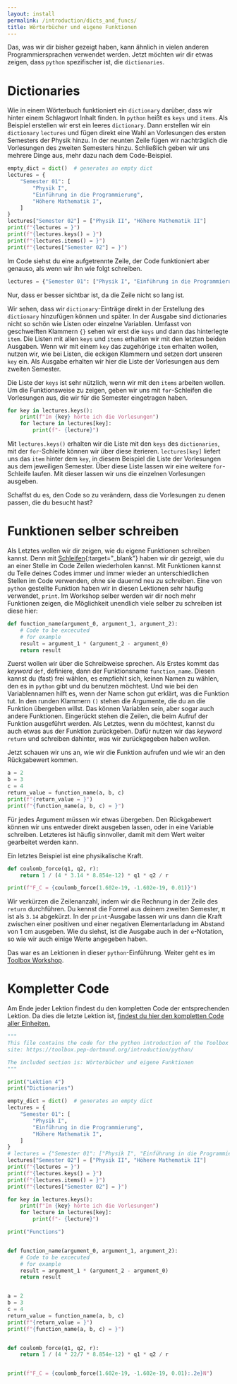 ```yaml
---
layout: install
permalink: /introduction/dicts_and_funcs/
title: Wörterbücher und eigene Funktionen
---
```


Das, was wir dir bisher gezeigt haben, kann ähnlich
in vielen anderen Programmiersprachen verwendet werden.
Jetzt möchten wir dir etwas zeigen, dass `python` spezifischer ist,
die `dictionaries`.

# Dictionaries

Wie in einem Wörterbuch funktioniert ein `dictionary` darüber,
dass wir hinter einem Schlagwort Inhalt finden.
In `python` heißt es `keys` und `items`.
Als Beispiel erstellen wir erst ein leeres `dictionary`.
Dann erstellen wir ein `dictionary` `lectures`
und fügen direkt eine Wahl an Vorlesungen
des ersten Semesters der Physik hinzu.
In der neunten Zeile fügen wir nachträglich die Vorlesungen
des zweiten Semesters hinzu.
Schließlich geben wir uns mehrere Dinge aus,
mehr dazu nach dem Code-Beispiel.
```python
empty_dict = dict()  # generates an empty dict
lectures = {
    "Semester 01": [
        "Physik I",
        "Einführung in die Programmierung",
        "Höhere Mathematik I",
    ]
}
lectures["Semester 02"] = ["Physik II", "Höhere Mathematik II"]
print(f"{lectures = }")
print(f"{lectures.keys() = }")
print(f"{lectures.items() = }")
print(f"{lectures["Semester 02"] = }")
```
Im Code siehst du eine aufgetrennte Zeile,
der Code funktioniert aber genauso,
als wenn wir ihn wie folgt schreiben.
```python
lectures = {"Semester 01": ["Physik I", "Einführung in die Programmierung", "Höhere Mathematik I"]}
```
Nur, dass er besser sichtbar ist, da die Zeile nicht so lang ist.

Wir sehen, dass wir `dictionary`-Einträge direkt in der Erstellung
des `dictionary` hinzufügen können und später.
In der Ausgabe sind dictionaries nicht so schön wie Listen oder
einzelne Variablen.
Umfasst von geschweiften Klammern `{}` sehen wir erst die `keys`
und dann das hinterlegte `item`.
Die Listen mit allen `keys` und `items` erhalten wir
mit den letzten beiden Ausgaben.
Wenn wir mit einem `key` das zugehörige `item` erhalten wollen,
nutzen wir, wie bei Listen, die eckigen Klammern und
setzen dort unseren `key` ein.
Als Ausgabe erhalten wir hier die Liste der Vorlesungen aus
dem zweiten Semester.

Die Liste der `keys` ist sehr nützlich,
wenn wir mit den `items` arbeiten wollen.
Um die Funktionsweise zu zeigen,
geben wir uns mit `for`-Schleifen die Vorlesungen aus,
die wir für die Semester eingetragen haben.
```python
for key in lectures.keys():
    print(f"Im {key} hörte ich die Vorlesungen")
    for lecture in lectures[key]:
        print(f"- {lecture}")
```
Mit `lectures.keys()` erhalten wir die Liste mit den `keys` des
`dictionaries`, mit der `for`-Schleife können wir über diese
iterieren.
`lectures[key]` liefert uns das `item` hinter dem `key`,
in diesem Beispiel die Liste der Vorlesungen aus dem jeweiligen
Semester.
Über diese Liste lassen wir eine weitere `for`-Schleife laufen.
Mit dieser lassen wir uns die einzelnen Vorlesungen ausgeben.

Schaffst du es, den Code so zu verändern,
dass die Vorlesungen zu denen passen, die du besucht hast?

# Funktionen selber schreiben
Als Letztes wollen wir dir zeigen,
wie du eigene Funktionen schreiben kannst.
Denn mit [Schleifen](/introduction/control_structures/#Loops){:target="_blank"}
haben wir dir gezeigt, wie du an einer Stelle im Code Zeilen wiederholen kannst.
Mit Funktionen kannst du Teile deines Codes immer und immer wieder
an unterschiedlichen Stellen im Code verwenden, ohne sie dauernd neu zu schreiben.
Eine von `python` gestellte Funktion haben wir in diesen Lektionen sehr häufig verwendet, `print`.
Im Workshop selber werden wir dir noch mehr Funktionen zeigen,
die Möglichkeit unendlich viele selber zu schreiben ist diese hier:
```python
def function_name(argument_0, argument_1, argument_2):
    # Code to be excecuted
    # for example
    result = argument_1 * (argument_2 - argument_0)
    return result
```
Zuerst wollen wir über die Schreibweise sprechen.
Als Erstes kommt das _keyword_ `def`, definiere,
dann der Funktionsname `function_name`.
Diesen kannst du (fast) frei wählen, es empfiehlt sich, keinen Namen zu wählen,
den es in `python` gibt und du benutzen möchtest.
Und wie bei den Variablennamen hilft es, wenn der Name schon gut erklärt,
was die Funktion tut.
In den runden Klammern `()` stehen die Argumente, die du an die Funktion übergeben willst.
Das können Variablen sein, aber sogar auch andere Funktionen.
Eingerückt stehen die Zeilen, die beim Aufruf der Funktion ausgeführt werden.
Als Letztes, wenn du möchtest, kannst du auch etwas aus der Funktion zurückgeben.
Dafür nutzen wir das _keyword_ `return` und schreiben dahinter, was wir zurückgegeben haben wollen.

Jetzt schauen wir uns an, wie wir die Funktion aufrufen und wie wir an den Rückgabewert kommen.
```python
a = 2
b = 3
c = 4
return_value = function_name(a, b, c)
print(f"{return_value = }")
print(f"{function_name(a, b, c) = }")
```
Für jedes Argument müssen wir etwas übergeben.
Den Rückgabewert können wir uns entweder direkt ausgeben lassen,
oder in eine Variable schreiben. Letzteres ist häufig sinnvoller,
damit mit dem Wert weiter gearbeitet werden kann.

Ein letztes Beispiel ist eine physikalische Kraft.
```python
def coulomb_force(q1, q2, r):
    return 1 / (4 * 3.14 * 8.854e-12) * q1 * q2 / r

print(f"F_C = {coulomb_force(1.602e-19, -1.602e-19, 0.01)}")
```
Wir verkürzen die Zeilenanzahl, indem wir die Rechnung in der Zeile des `return` durchführen.
Du kennst die Formel aus deinem zweiten Semester, π ist als `3.14` abgekürzt.
In der `print`-Ausgabe lassen wir uns dann die Kraft zwischen einer positiven und
einer negativen Elementarladung im Abstand von 1 cm ausgeben.
Wie du siehst, ist die Ausgabe auch in der `e`-Notation,
so wie wir auch einige Werte angegeben haben.

Das war es an Lektionen in dieser `python`-Einführung.
Weiter geht es im [Toolbox Workshop](/#Plan).

# Kompletter Code
Am Ende jeder Lektion findest du den kompletten Code der entsprechenden Lektion.
Da dies die letzte Lektion ist,
[findest du hier den kompletten Code aller Einheiten.](/introduction/python/complete_introduction.py)

```python
"""
This file contains the code for the python introduction of the Toolbox Workshop.
site: https://toolbox.pep-dortmund.org/introduction/python/

The included section is: Wörterbücher und eigene Funktionen
"""

print("Lektion 4")
print("Dictionaries")

empty_dict = dict()  # generates an empty dict
lectures = {
    "Semester 01": [
        "Physik I",
        "Einführung in die Programmierung",
        "Höhere Mathematik I",
    ]
}
# lectures = {"Semester 01": ["Physik I", "Einführung in die Programmierung", "Höhere Mathematik I"]}
lectures["Semester 02"] = ["Physik II", "Höhere Mathematik II"]
print(f"{lectures = }")
print(f"{lectures.keys() = }")
print(f"{lectures.items() = }")
print(f"{lectures["Semester 02"] = }")

for key in lectures.keys():
    print(f"Im {key} hörte ich die Vorlesungen")
    for lecture in lectures[key]:
        print(f"- {lecture}")

print("Functions")


def function_name(argument_0, argument_1, argument_2):
    # Code to be excecuted
    # for example
    result = argument_1 * (argument_2 - argument_0)
    return result


a = 2
b = 3
c = 4
return_value = function_name(a, b, c)
print(f"{return_value = }")
print(f"{function_name(a, b, c) = }")


def coulomb_force(q1, q2, r):
    return 1 / (4 * 22/7 * 8.854e-12) * q1 * q2 / r


print(f"F_C = {coulomb_force(1.602e-19, -1.602e-19, 0.01):.2e}N")
```

